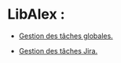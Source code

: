 # LibAlex : 

- [Gestion des tâches globales.](https://docs.google.com/spreadsheets/d/1pq5c7Lx6U5PH0vPbgvELCDxCBs8BR0NapmLA81TUeuU/edit?usp=sharing)

- [Gestion des tâches Jira.](https://docs.google.com/spreadsheets/d/1pq5c7Lx6U5PH0vPbgvELCDxCBs8BR0NapmLA81TUeuU/edit?usp=sharing)